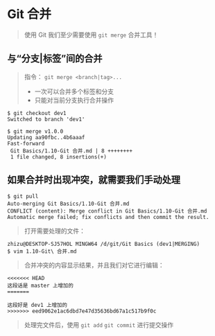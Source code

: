 # Git 合并
> 使用 Git 我们至少需要使用 `git merge` 合并工具！

## 与“分支|标签”间的合并
> 指令： `git merge <branch|tag>...`
> - 一次可以合并多个标签和分支
> - 只能对当前分支执行合并操作

```shell
$ git checkout dev1
Switched to branch 'dev1'
```

```shell
$ git merge v1.0.0
Updating aa90fbc..4b6aaaf
Fast-forward
 Git Basics/1.10-Git 合并.md | 8 ++++++++
 1 file changed, 8 insertions(+)
```

## 如果合并时出现冲突，就需要我们手动处理

```shell
$ git pull
Auto-merging Git Basics/1.10-Git 合并.md
CONFLICT (content): Merge conflict in Git Basics/1.10-Git 合并.md
Automatic merge failed; fix conflicts and then commit the result.
```

> 打开需要处理的文件：

```shell
zhizu@DESKTOP-SJ57HOL MINGW64 /d/git/Git Basics (dev1|MERGING)
$ vim 1.10-Git\ 合并.md
```

> 合并冲突的内容显示结果，并且我们对它进行编辑：

```shell
<<<<<<< HEAD
这段话是 master 上增加的
=======

这段好是 dev1 上增加的
>>>>>>> eed9062e1ac6dbd7e47d35636bd67a1c517b9f0c
```

> 处理完文件后，使用 `git add` `git commit` 进行提交操作
